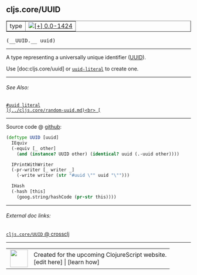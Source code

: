 ## cljs.core/UUID



 <table border="1">
<tr>
<td>type</td>
<td><a href="https://github.com/cljsinfo/cljs-api-docs/tree/0.0-1424"><img valign="middle" alt="[+] 0.0-1424" title="Added in 0.0-1424" src="https://img.shields.io/badge/+-0.0--1424-lightgrey.svg"></a> </td>
</tr>
</table>


 <samp>
(__UUID.__ uuid)<br>
</samp>

---

A type representing a universally unique identifier ([UUID]).

Use [doc:cljs.core/uuid] or [`uuid-literal`][doc:syntax/uuid-literal] to create one.

[UUID]:https://en.wikipedia.org/wiki/Universally_unique_identifier

[doc:syntax/uuid-literal]:../syntax/uuid-literal.md

---


###### See Also:

[`#uuid literal`](../syntax/uuid-literal.md)<br>
[``](../cljs.core/random-uuid.md)<br>
[``](../cljs.core/uuid.md)<br>

---




Source code @ [github](https://github.com/clojure/clojurescript/blob/r1895/src/cljs/cljs/core.cljs#L7443-L7454):

```clj
(deftype UUID [uuid]
  IEquiv
  (-equiv [_ other]
    (and (instance? UUID other) (identical? uuid (.-uuid other))))

  IPrintWithWriter
  (-pr-writer [_ writer _]
    (-write writer (str "#uuid \"" uuid "\"")))

  IHash
  (-hash [this]
    (goog.string/hashCode (pr-str this))))
```

<!--
Repo - tag - source tree - lines:

 <pre>
clojurescript @ r1895
└── src
    └── cljs
        └── cljs
            └── <ins>[core.cljs:7443-7454](https://github.com/clojure/clojurescript/blob/r1895/src/cljs/cljs/core.cljs#L7443-L7454)</ins>
</pre>

-->

---



###### External doc links:

[`cljs.core/UUID` @ crossclj](http://crossclj.info/fun/cljs.core.cljs/UUID.html)<br>

---

 <table>
<tr><td>
<img valign="middle" align="right" width="48px" src="http://i.imgur.com/Hi20huC.png">
</td><td>
Created for the upcoming ClojureScript website.<br>
[edit here] | [learn how]
</td></tr></table>

[edit here]:https://github.com/cljsinfo/cljs-api-docs/blob/master/cljsdoc/cljs.core/UUID.cljsdoc
[learn how]:https://github.com/cljsinfo/cljs-api-docs/wiki/cljsdoc-files

<!--

This information was too distracting to show to readers, but I'll leave it
commented here since it is helpful to:

- pretty-print the data used to generate this document
- and show how to retrieve that data



The API data for this symbol:

```clj
{:description "A type representing a universally unique identifier ([UUID]).\n\nUse [doc:cljs.core/uuid] or [doc:syntax/uuid-literal] to create one.\n\n[UUID]:https://en.wikipedia.org/wiki/Universally_unique_identifier",
 :ns "cljs.core",
 :name "UUID",
 :signature ["[uuid]"],
 :history [["+" "0.0-1424"]],
 :type "type",
 :related ["syntax/uuid-literal"
           "cljs.core/random-uuid"
           "cljs.core/uuid"],
 :full-name-encode "cljs.core/UUID",
 :source {:code "(deftype UUID [uuid]\n  IEquiv\n  (-equiv [_ other]\n    (and (instance? UUID other) (identical? uuid (.-uuid other))))\n\n  IPrintWithWriter\n  (-pr-writer [_ writer _]\n    (-write writer (str \"#uuid \\\"\" uuid \"\\\"\")))\n\n  IHash\n  (-hash [this]\n    (goog.string/hashCode (pr-str this))))",
          :title "Source code",
          :repo "clojurescript",
          :tag "r1895",
          :filename "src/cljs/cljs/core.cljs",
          :lines [7443 7454]},
 :full-name "cljs.core/UUID"}

```

Retrieve the API data for this symbol:

```clj
;; from Clojure REPL
(require '[clojure.edn :as edn])
(-> (slurp "https://raw.githubusercontent.com/cljsinfo/cljs-api-docs/catalog/cljs-api.edn")
    (edn/read-string)
    (get-in [:symbols "cljs.core/UUID"]))
```

-->
